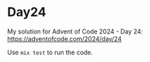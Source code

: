 # Day24

My solution for Advent of Code 2024 - Day 24: https://adventofcode.com/2024/day/24

Use `mix test` to run the code.
